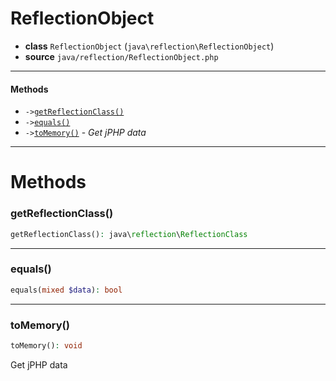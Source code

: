 # ReflectionObject

- **class** `ReflectionObject` (`java\reflection\ReflectionObject`)
- **source** `java/reflection/ReflectionObject.php`

---

#### Methods

- `->`[`getReflectionClass()`](#method-getreflectionclass)
- `->`[`equals()`](#method-equals)
- `->`[`toMemory()`](#method-tomemory) - _Get jPHP data_

---
# Methods

<a name="method-getreflectionclass"></a>

### getReflectionClass()
```php
getReflectionClass(): java\reflection\ReflectionClass
```

---

<a name="method-equals"></a>

### equals()
```php
equals(mixed $data): bool
```

---

<a name="method-tomemory"></a>

### toMemory()
```php
toMemory(): void
```
Get jPHP data